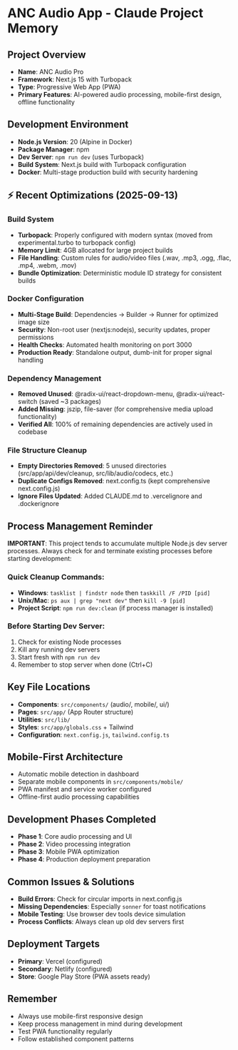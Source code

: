 # ANC Audio App - Claude Project Memory

## Project Overview
- **Name**: ANC Audio Pro
- **Framework**: Next.js 15 with Turbopack
- **Type**: Progressive Web App (PWA)
- **Primary Features**: AI-powered audio processing, mobile-first design, offline functionality

## Development Environment
- **Node.js Version**: 20 (Alpine in Docker)
- **Package Manager**: npm
- **Dev Server**: `npm run dev` (uses Turbopack)
- **Build System**: Next.js build with Turbopack configuration
- **Docker**: Multi-stage production build with security hardening

## ⚡ Recent Optimizations (2025-09-13)
### Build System
- **Turbopack**: Properly configured with modern syntax (moved from experimental.turbo to turbopack config)
- **Memory Limit**: 4GB allocated for large project builds
- **File Handling**: Custom rules for audio/video files (.wav, .mp3, .ogg, .flac, .mp4, .webm, .mov)
- **Bundle Optimization**: Deterministic module ID strategy for consistent builds

### Docker Configuration
- **Multi-Stage Build**: Dependencies → Builder → Runner for optimized image size
- **Security**: Non-root user (nextjs:nodejs), security updates, proper permissions
- **Health Checks**: Automated health monitoring on port 3000
- **Production Ready**: Standalone output, dumb-init for proper signal handling

### Dependency Management
- **Removed Unused**: @radix-ui/react-dropdown-menu, @radix-ui/react-switch (saved ~3 packages)
- **Added Missing**: jszip, file-saver (for comprehensive media upload functionality)
- **Verified All**: 100% of remaining dependencies are actively used in codebase

### File Structure Cleanup
- **Empty Directories Removed**: 5 unused directories (src/app/api/dev/cleanup, src/lib/audio/codecs, etc.)
- **Duplicate Configs Removed**: next.config.ts (kept comprehensive next.config.js)
- **Ignore Files Updated**: Added CLAUDE.md to .vercelignore and .dockerignore

## Process Management Reminder
**IMPORTANT**: This project tends to accumulate multiple Node.js dev server processes. Always check for and terminate existing processes before starting development:

### Quick Cleanup Commands:
- **Windows**: `tasklist | findstr node` then `taskkill /F /PID [pid]`
- **Unix/Mac**: `ps aux | grep "next dev"` then `kill -9 [pid]`
- **Project Script**: `npm run dev:clean` (if process manager is installed)

### Before Starting Dev Server:
1. Check for existing Node processes
2. Kill any running dev servers
3. Start fresh with `npm run dev`
4. Remember to stop server when done (Ctrl+C)

## Key File Locations
- **Components**: `src/components/` (audio/, mobile/, ui/)
- **Pages**: `src/app/` (App Router structure)
- **Utilities**: `src/lib/`
- **Styles**: `src/app/globals.css` + Tailwind
- **Configuration**: `next.config.js`, `tailwind.config.ts`

## Mobile-First Architecture
- Automatic mobile detection in dashboard
- Separate mobile components in `src/components/mobile/`
- PWA manifest and service worker configured
- Offline-first audio processing capabilities

## Development Phases Completed
- **Phase 1**: Core audio processing and UI
- **Phase 2**: Video processing integration  
- **Phase 3**: Mobile PWA optimization
- **Phase 4**: Production deployment preparation

## Common Issues & Solutions
- **Build Errors**: Check for circular imports in next.config.js
- **Missing Dependencies**: Especially `sonner` for toast notifications
- **Mobile Testing**: Use browser dev tools device simulation
- **Process Conflicts**: Always clean up old dev servers first

## Deployment Targets
- **Primary**: Vercel (configured)
- **Secondary**: Netlify (configured)
- **Store**: Google Play Store (PWA assets ready)

## Remember
- Always use mobile-first responsive design
- Keep process management in mind during development
- Test PWA functionality regularly
- Follow established component patterns
